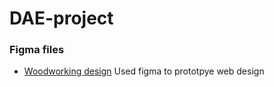 # DAE-project
### Figma files
* [Woodworking design](https://www.figma.com/proto/eAS9MolZcOYDI8xbahHFY3/Woodworking-Website?t=daFGsw7Nmmlybzyz-1)
Used figma to prototpye web design